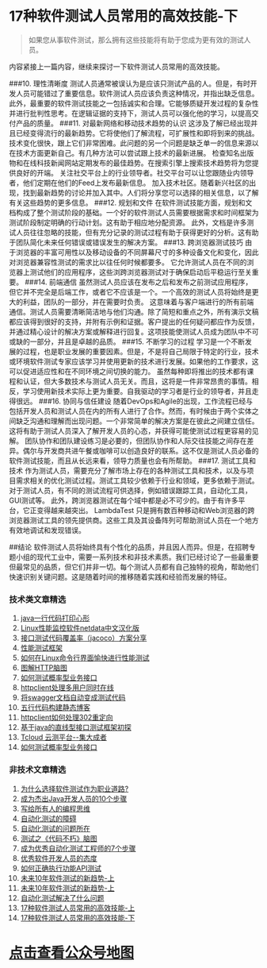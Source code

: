 # 17种软件测试人员常用的高效技能-下



> 如果您从事软件测试，那么拥有这些技能将有助于您成为更有效的测试人员。

内容紧接上一篇内容，继续来探讨一下软件测试人员常用的高效技能。

###10. 理性清晰度
测试人员通常被误认为是应该只测试产品的人。但是，有时开发人员可能错过了重要信息。软件测试人员应该负责这种情况，并指出缺乏信息。
此外，最重要的软件测试技能之一包括诚实和合理。它能够质疑开发过程的复杂性并进行批判性思考。在逻辑证据的支持下，测试人员可以强化他的学习，以提高交付产品的质量。
###11. 对最新网络和移动技术趋势的认识
这涉及了解已经出现并且已经变得流行的最新趋势。它将使他们了解流程，可扩展性和即将到来的挑战。
技术变化很快，跟上它们非常困难。此问题的另一个问题是缺乏单一的信息来源以在技术方面更新自己。有几种方法可以尝试跟上技术的最新进展。
检查知名出版物和在线科技新闻网站定期发布的最佳趋势。在搜索引擎上搜索技术趋势将为您提供良好的开端。
关注社交平台上的行业领导者。社交平台可以让您跟随业内领导者，他们定期在他们的Feed上发布最新信息。
加入技术社区。随着新兴社区的出现，找到最新趋势的讨论并加入其中。人们将分享您可以选择的相关信息，以了解有关这些趋势的更多信息。
###12. 规划和文件
在软件测试技能方面，规划和文档构成了整个测试阶段的基础。一个好的软件测试人员需要根据需求和时间框架为测试阶段制定明确的行动计划。这有助于相应地分配资源。
此外，文档是许多测试人员往往忽略的技能，但有充分记录的测试过程有助于获得更好的分析。这有助于团队简化未来任何错误或错误发生的解决方案。
###13. 跨浏览器测试技巧
由于浏览器的丰富可用性以及移动设备的不同屏幕尺寸的多种设备文化和变化，因此对浏览器兼容性测试的需求比以往任何时候都要多。
它允许测试人员在不同的浏览器上测试他们的应用程序，这些浏跨浏览器测试对于确保启动后平稳运行至关重要。
###14. 前端通信
虽然测试人员应该在发布之后和发布之前测试应用程序，但它并不完全是后端工作，或者它不应该是一个。一个高效的测试人员将始终是更大的利益，团队的一部分，并在需要时负责。
这意味着与客户端进行的所有前端通信。测试人员需要清晰简洁地与他们沟通。除了简短和重点之外，所有演示文稿都应该得到很好的支持，并附有示例和证据。客户提出的任何疑问都应作为反馈，并通过精心设计的解决方案或解释进行回复。这项技能使测试人员成为团队中不可或缺的一部分，并且是卓越的品质。
###15. 不断学习的过程
学习是一个不断发展的过程，也是职业发展的重要因素。但是，不是将自己局限于特定的行业，技术或环境软件测试专家应该学习并使用更新的技术进行发展。如果他的工作要求，这可以促进适应性和在不同环境之间切换的能力。
虽然每种即将推出的技术都有课程和认证，但大多数技术与测试人员无关。而且，这将是一件非常昂贵的事情。相反，学习使用新技术实际上更为重要。自我驱动的学习者是行业的领导者，并且走得很远。
###16. 协同与信任建设
随着DevOps和Agile的出现，工作流程已经与包括开发人员和测试人员在内的所有人进行了合作。然而，有时候由于两个实体之间缺乏沟通和理解而出现问题。一个非常简单的解决方案是在彼此之间建立信任。这将有助于测试人员深入了解开发人员的心态，并获得可能使测试过程更容易的见解。
团队协作和团队建设练习是必要的，但团队协作和人际交往技能之间存在差异。偶尔与开发商共进午餐或咖啡可以创造良好的联系。这不仅是测试人员必备的软件测试技能，而且从长远来看，领导力质量也会有所帮助。
###17. 测试工具和技术
作为测试人员，需要充分了解市场上存在的各种测试工具和技术，以及与项目需求相关的优化测试过程。测试工具较少依赖于行业和领域，更多依赖于测试。对于测试人员，有不同的测试流程可供选择，例如错误跟踪工具，自动化工具，GUI测试等。
此外，跨浏览器测试在每个域中都是必不可少的。由于有许多平台，它正变得越来越突出。 LambdaTest  只是拥有数百种移动和Web浏览器的跨浏览器测试工具的领先提供商。这些工具及其设备阵列可帮助测试人员在一个地方有效地调试和发现错误。

##结论
软件测试人员将始终具有个性化的品质，并且因人而异。但是，在招聘专题小组的现代工业中，需要一系列技术和非技术素质。我们已经讨论了一些最重要但最常见的品质，但它们并非一切。每个测试人员都有自己独特的视角，帮助他们快速识别关键问题。这是随着时间的推移随着实践和经验而发展的特征。

### 技术类文章精选

1. [java一行代码打印心形](https://mp.weixin.qq.com/s/QPSryoSbViVURpSa9QXtpg)
2. [Linux性能监控软件netdata中文汉化版](https://mp.weixin.qq.com/s/fdXtK-5WwKnxjLZdyg6-nA)
3. [接口测试代码覆盖率（jacoco）方案分享](https://mp.weixin.qq.com/s/D73Sq6NLjeRKN8aCpGLOjQ)
4. [性能测试框架](https://mp.weixin.qq.com/s/3_09j7-5ex35u30HQRyWug)
5. [如何在Linux命令行界面愉快进行性能测试](https://mp.weixin.qq.com/s/fwGqBe1SpA2V0lPfAOd04Q)
6. [图解HTTP脑图](https://mp.weixin.qq.com/s/100Vm8FVEuXs0x6rDGTipw)
7. [如何测试概率型业务接口](https://mp.weixin.qq.com/s/kUVffhjae3eYivrGqo6ZMg)
8. [httpclient处理多用户同时在线](https://mp.weixin.qq.com/s/Nuc30Fwy6-Qyr-Pc65t1_g)
9. [将swagger文档自动变成测试代码](https://mp.weixin.qq.com/s/SY8mVenj0zMe5b47GS9VSQ)
10. [五行代码构建静态博客](https://mp.weixin.qq.com/s/hZnimJOg5OqxRSDyFvuiiQ)
11. [httpclient如何处理302重定向](https://mp.weixin.qq.com/s/vg354AjPKhIZsnSu4GZjZg)
12. [基于java的直线型接口测试框架初探](https://mp.weixin.qq.com/s/xhg4exdb1G18-nG5E7exkQ)
13. [Tcloud 云测平台--集大成者](https://mp.weixin.qq.com/s/29sEO39_NyDiJr-kY5ufdw)
14. [如何测试概率型业务接口](https://mp.weixin.qq.com/s/kUVffhjae3eYivrGqo6ZMg)



### 非技术文章精选
1. [为什么选择软件测试作为职业道路?](https://mp.weixin.qq.com/s/o83wYvFUvy17kBPLDO609A)
2. [成为杰出Java开发人员的10个步骤](https://mp.weixin.qq.com/s/UCNOTSzzvTXwiUX6xpVlyA)
3. [写给所有人的编程思维](https://mp.weixin.qq.com/s/Oj33UCnYfbUgzsBzEm2GPQ)
4. [自动化测试的障碍](https://mp.weixin.qq.com/s/ZIV7uJp7DzVoKhWOh6lvRg)
5. [自动化测试的问题所在](https://mp.weixin.qq.com/s/BhvD7BnkBU8hDBsGUWok6g)
6. [测试之《代码不朽》脑图](https://mp.weixin.qq.com/s/2aGLK3knUiiSoex-kmi0GA)
7. [成为优秀自动化测试工程师的7个步骤](https://mp.weixin.qq.com/s/wdw1l4AZnPpdPBZZueCcnw)
8. [优秀软件开发人员的态度](https://mp.weixin.qq.com/s/0uEEeFaR27aTlyp-sm61bA)
9. [如何正确执行功能API测试](https://mp.weixin.qq.com/s/aeGx5O_jK_iTD9KUtylWmA)
10. [未来10年软件测试的新趋势-上](https://mp.weixin.qq.com/s/9XgpIfXQRuKg1Pap-tfqYQ)
11. [未来10年软件测试的新趋势-上](https://mp.weixin.qq.com/s/9XgpIfXQRuKg1Pap-tfqYQ)
12. [自动化测试解决了什么问题](https://mp.weixin.qq.com/s/96k2I_OBHayliYGs2xo6OA)
13. [17种软件测试人员常用的高效技能-上](https://mp.weixin.qq.com/s/vrM_LxQMgTSdJxaPnD_CqQ)
14. [17种软件测试人员常用的高效技能-下](https://mp.weixin.qq.com/s/uyWdVm74TYKb62eIRKL7nQ)


# [点击查看公众号地图](https://mp.weixin.qq.com/s/CJJ2g-RqzfBsbCCYKKp5pQ)